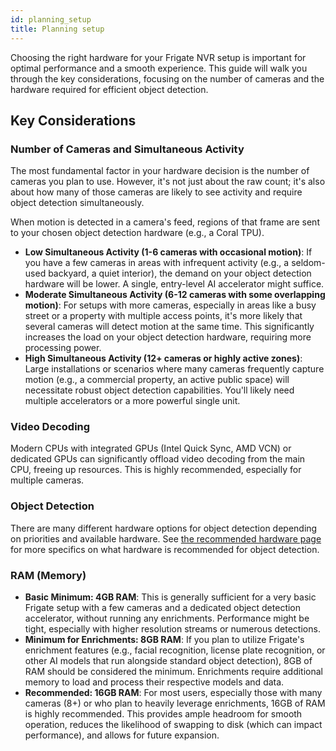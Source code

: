 ```yaml
---
id: planning_setup
title: Planning setup
---
```


Choosing the right hardware for your Frigate NVR setup is important for optimal performance and a smooth experience. This guide will walk you through the key considerations, focusing on the number of cameras and the hardware required for efficient object detection.

## Key Considerations

### Number of Cameras and Simultaneous Activity

The most fundamental factor in your hardware decision is the number of cameras you plan to use. However, it's not just about the raw count; it's also about how many of those cameras are likely to see activity and require object detection simultaneously.

When motion is detected in a camera's feed, regions of that frame are sent to your chosen object detection hardware (e.g., a Coral TPU).

- **Low Simultaneous Activity (1-6 cameras with occasional motion)**: If you have a few cameras in areas with infrequent activity (e.g., a seldom-used backyard, a quiet interior), the demand on your object detection hardware will be lower. A single, entry-level AI accelerator might suffice.
- **Moderate Simultaneous Activity (6-12 cameras with some overlapping motion)**: For setups with more cameras, especially in areas like a busy street or a property with multiple access points, it's more likely that several cameras will detect motion at the same time. This significantly increases the load on your object detection hardware, requiring more processing power.
- **High Simultaneous Activity (12+ cameras or highly active zones)**: Large installations or scenarios where many cameras frequently capture motion (e.g., a commercial property, an active public space) will necessitate robust object detection capabilities. You'll likely need multiple accelerators or a more powerful single unit.

### Video Decoding

Modern CPUs with integrated GPUs (Intel Quick Sync, AMD VCN) or dedicated GPUs can significantly offload video decoding from the main CPU, freeing up resources. This is highly recommended, especially for multiple cameras.

### Object Detection

There are many different hardware options for object detection depending on priorities and available hardware. See [the recommended hardware page](./hardware.md#detectors) for more specifics on what hardware is recommended for object detection.

### RAM (Memory)

- **Basic Minimum: 4GB RAM**: This is generally sufficient for a very basic Frigate setup with a few cameras and a dedicated object detection accelerator, without running any enrichments. Performance might be tight, especially with higher resolution streams or numerous detections.
- **Minimum for Enrichments: 8GB RAM**: If you plan to utilize Frigate's enrichment features (e.g., facial recognition, license plate recognition, or other AI models that run alongside standard object detection), 8GB of RAM should be considered the minimum. Enrichments require additional memory to load and process their respective models and data.
- **Recommended: 16GB RAM**: For most users, especially those with many cameras (8+) or who plan to heavily leverage enrichments, 16GB of RAM is highly recommended. This provides ample headroom for smooth operation, reduces the likelihood of swapping to disk (which can impact performance), and allows for future expansion.